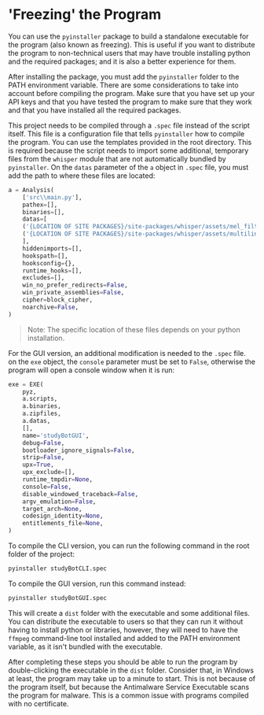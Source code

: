 # 'Freezing' the Program

You can use the `pyinstaller` package to build a standalone executable for the program (also known as freezing). This is useful if you want to distribute the program to non-technical users that may have trouble installing python and the required packages; and it is also a better experience for them.

After installing the package, you must add the `pyinstaller` folder to the PATH environment variable. There are some considerations to take into account before compiling the program. Make sure that you have set up your API keys and that you have tested the program to make sure that they work and that you have installed all the required packages.

This project needs to be compiled through a `.spec` file instead of the script itself.
This file is a configuration file that tells `pyinstaller` how to compile the program. You can use the templates provided in the root directory. This is required because the script needs to import some additional, temporary files from the `whisper` module that are not automatically bundled by `pyinstaller`. On the `datas` parameter of the `a` object in `.spec` file, you must add the path to where these files are located:

```python
a = Analysis(
    ['src\\main.py'],
    pathex=[],
    binaries=[],
    datas=[
    ('{LOCATION OF SITE PACKAGES}/site-packages/whisper/assets/mel_filters.npz', 'whisper/assets'),
    ('{LOCATION OF SITE PACKAGES}/site-packages/whisper/assets/multilingual.tiktoken', 'whisper/assets')
    ],
    hiddenimports=[],
    hookspath=[],
    hooksconfig={},
    runtime_hooks=[],
    excludes=[],
    win_no_prefer_redirects=False,
    win_private_assemblies=False,
    cipher=block_cipher,
    noarchive=False,
)
```

>Note: The specific location of these files depends on your python installation.

For the GUI version, an additional modification is needed to the `.spec` file. on the `exe` object, the `console` parameter must be set to `False`, otherwise the program will open a console window when it is run:

```python
exe = EXE(
    pyz,
    a.scripts,
    a.binaries,
    a.zipfiles,
    a.datas,
    [],
    name='studyBotGUI',
    debug=False,
    bootloader_ignore_signals=False,
    strip=False,
    upx=True,
    upx_exclude=[],
    runtime_tmpdir=None,
    console=False,
    disable_windowed_traceback=False,
    argv_emulation=False,
    target_arch=None,
    codesign_identity=None,
    entitlements_file=None,
)
```

To compile the CLI version, you can run the following command in the root folder of the project:

```bash
pyinstaller studyBotCLI.spec
```

To compile the GUI version, run this command instead:

```bash
pyinstaller studyBotGUI.spec
```

This will create a `dist` folder with the executable and some additional files. You can distribute the executable to users so that they can run it without having to install python or libraries, however, they will need to have the `ffmpeg` command-line tool installed and added to the PATH environment variable, as it isn't bundled with the executable.

After completing these steps you should be able to run the program by double-clicking the executable in the `dist` folder. Consider that, in Windows at least, the program may take up to a minute to start. This is not because of the program itself, but because the Antimalware Service Executable scans the program for malware. This is a common issue with programs compiled with no certificate.